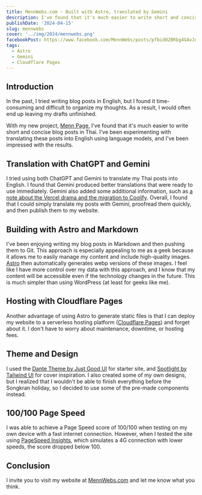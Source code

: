 ```yaml
---
title: MennWebs.com - Built with Astro, translated by Gemini
description: I've found that it's much easier to write short and concise blog posts in Thai. I've been experimenting with translating these posts into English using language models, and I've been impressed with the results.
publishDate: '2024-04-15'
slug: mennwebs
cover: '../img/2024/mennwebs.png'
facebookPost: https://www.facebook.com/MennWebs/posts/pfbid02BRbg4GAvJoSiH98nM3B53W1NgjACRnh3b7uqGhjboaYhvYtVA6cmhDnXsPJJGd4wl
tags:
  - Astro
  - Gemini
  - Cloudflare Pages
---
```


## Introduction

In the past, I tried writing blog posts in English, but I found it time-consuming and difficult to organize my thoughts. As a result, I would often end up leaving my drafts unfinished.

With my new project, [Menn Page](https://www.facebook.com/MennWebs/), I've found that it's much easier to write short and concise blog posts in Thai. I've been experimenting with translating these posts into English using language models, and I've been impressed with the results.

## Translation with ChatGPT and Gemini

I tried using both ChatGPT and Gemini to translate my Thai posts into English. I found that Gemini produced better translations that were ready to use immediately. Gemini also added some additional information, such as [a note about the Vercel drama and the migration to Coolify](http://localhost:4321/stories/vercel-drama/#additional-note-from-gemini). Overall, I found that I could simply translate my posts with Gemini, proofread them quickly, and then publish them to my website.

## Building with Astro and Markdown

I've been enjoying writing my blog posts in Markdown and then pushing them to Git. This approach is especially appealing to me as a geek because it allows me to easily manage my content and include high-quality images. [Astro](https://astro.build/) then automatically generates webp versions of these images. I feel like I have more control over my data with this approach, and I know that my content will be accessible even if the technology changes in the future. This is much simpler than using WordPress (at least for geeks like me).

## Hosting with Cloudflare Pages

Another advantage of using Astro to generate static files is that I can deploy my website to a serverless hosting platform ([Cloudflare Pages](https://pages.cloudflare.com/)) and forget about it. I don't have to worry about maintenance, downtime, or hosting fees.

## Theme and Design

I used the [Dante Theme by Just Good UI](https://astro.build/themes/details/dante/) for starter site, and [Spotlight by Tailwind UI](https://tailwindui.com/templates/spotlight) for cover inspiration. I also created some of my own designs, but I realized that I wouldn't be able to finish everything before the Songkran holiday, so I decided to use some of the pre-made components instead.

## 100/100 Page Speed

I was able to achieve a Page Speed score of 100/100 when testing on my own device with a fast internet connection. However, when I tested the site using [PageSpeed Insights](https://pagespeed.web.dev/), which simulates a 4G connection with lower speeds, the score dropped below 100.

## Conclusion

I invite you to visit my website at [MennWebs.com](https://mennwebs.com/) and let me know what you think.
